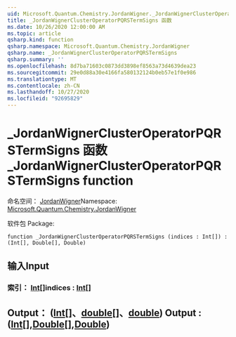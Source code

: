 ```yaml
---
uid: Microsoft.Quantum.Chemistry.JordanWigner._JordanWignerClusterOperatorPQRSTermSigns
title: _JordanWignerClusterOperatorPQRSTermSigns 函数
ms.date: 10/26/2020 12:00:00 AM
ms.topic: article
qsharp.kind: function
qsharp.namespace: Microsoft.Quantum.Chemistry.JordanWigner
qsharp.name: _JordanWignerClusterOperatorPQRSTermSigns
qsharp.summary: ''
ms.openlocfilehash: 8d7ba71603c0873dd3898ef8563a73d4639dea23
ms.sourcegitcommit: 29e0d88a30e4166fa580132124b0eb57e1f0e986
ms.translationtype: MT
ms.contentlocale: zh-CN
ms.lasthandoff: 10/27/2020
ms.locfileid: "92695829"
---
```

# <a name="_jordanwignerclusteroperatorpqrstermsigns-function"></a><span data-ttu-id="077bc-102">_JordanWignerClusterOperatorPQRSTermSigns 函数</span><span class="sxs-lookup"><span data-stu-id="077bc-102">_JordanWignerClusterOperatorPQRSTermSigns function</span></span>

<span data-ttu-id="077bc-103">命名空间： [JordanWigner](xref:Microsoft.Quantum.Chemistry.JordanWigner)</span><span class="sxs-lookup"><span data-stu-id="077bc-103">Namespace: [Microsoft.Quantum.Chemistry.JordanWigner](xref:Microsoft.Quantum.Chemistry.JordanWigner)</span></span>

<span data-ttu-id="077bc-104">软件包 [](https://nuget.org/packages/)</span><span class="sxs-lookup"><span data-stu-id="077bc-104">Package: [](https://nuget.org/packages/)</span></span>




```qsharp
function _JordanWignerClusterOperatorPQRSTermSigns (indices : Int[]) : (Int[], Double[], Double)
```


## <a name="input"></a><span data-ttu-id="077bc-105">输入</span><span class="sxs-lookup"><span data-stu-id="077bc-105">Input</span></span>

### <a name="indices--int"></a><span data-ttu-id="077bc-106">索引： [Int](xref:microsoft.quantum.lang-ref.int)[]</span><span class="sxs-lookup"><span data-stu-id="077bc-106">indices : [Int](xref:microsoft.quantum.lang-ref.int)[]</span></span>





## <a name="output--intdoubledouble"></a><span data-ttu-id="077bc-107">Output： ([Int](xref:microsoft.quantum.lang-ref.int)[]、[double](xref:microsoft.quantum.lang-ref.double)[]、[double](xref:microsoft.quantum.lang-ref.double)) </span><span class="sxs-lookup"><span data-stu-id="077bc-107">Output : ([Int](xref:microsoft.quantum.lang-ref.int)[],[Double](xref:microsoft.quantum.lang-ref.double)[],[Double](xref:microsoft.quantum.lang-ref.double))</span></span>


